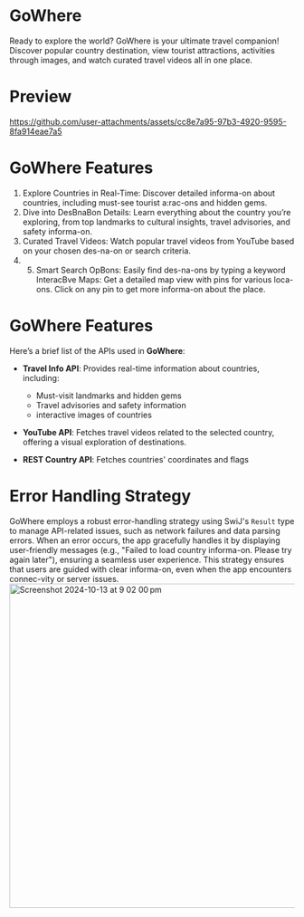 # GoWhere
Ready to explore the world? GoWhere is your ultimate travel companion! Discover popular country destination, view tourist attractions, activities through images, and watch curated travel videos all in one place.
# Preview
https://github.com/user-attachments/assets/cc8e7a95-97b3-4920-9595-8fa914eae7a5

# GoWhere Features
1. Explore Countries in Real-Time: Discover detailed informa-on about countries, including
must-see tourist a:rac-ons and hidden gems.
2. Dive into DesBnaBon Details: Learn everything about the country you’re exploring, from top
landmarks to cultural insights, travel advisories, and safety informa-on.
3. Curated Travel Videos: Watch popular travel videos from YouTube based on your chosen
des-na-on or search criteria.
4. 5. Smart Search OpBons: Easily find des-na-ons by typing a keyword
InteracBve Maps: Get a detailed map view with pins for various loca-ons. Click on any pin to
get more informa-on about the place.

# GoWhere Features
Here’s a brief list of the APIs used in **GoWhere**:
- **Travel Info API**: Provides real-time information about countries, including:
  - Must-visit landmarks and hidden gems 
  - Travel advisories and safety information
  - interactive images of countries 

- **YouTube API**: Fetches travel videos related to the selected country, offering a visual exploration of destinations.
- **REST Country API**: Fetches countries' coordinates and flags


# Error Handling Strategy
GoWhere employs a robust error-handling strategy using SwiJ's `Result` type to manage API-related issues, such as network failures and data parsing errors. When an error occurs, the app gracefully handles it by displaying user-friendly messages (e.g., "Failed to load country informa-on. Please try again later"), ensuring a seamless user experience. This strategy ensures that users are guided with clear informa-on, even when the app encounters connec-vity or server issues.
<img width="573" alt="Screenshot 2024-10-13 at 9 02 00 pm" src="https://github.com/user-attachments/assets/ee31e24a-bdf3-4bca-af67-ccd460d06d5f">


